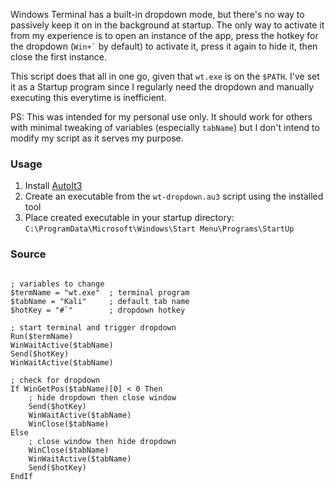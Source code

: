 Windows Terminal has a built-in dropdown mode, but there's no way to passively keep it on in the background at startup. The only way to activate it from my experience is to open an instance of the app, press the hotkey for the dropdown (<code>Win+`</code> by default) to activate it, press it again to hide it, then close the first instance.

This script does that all in one go, given that `wt.exe` is on the `$PATH`. I've set it as a Startup program since I regularly need the dropdown and manually executing this everytime is inefficient.

PS: This was intended for my personal use only. It should work for others with minimal tweaking of variables (especially `tabName`) but I don't intend to modify my script as it serves my purpose.

### Usage

1. Install [AutoIt3](https://www.autoitscript.com/site/autoit/downloads/)
2. Create an executable from the `wt-dropdown.au3` script using the installed tool
3. Place created executable in your startup directory: `C:\ProgramData\Microsoft\Windows\Start Menu\Programs\StartUp`

### Source

<pre><code class="lang-autoit line-numbers">
; variables to change
$termName = "wt.exe"  ; terminal program
$tabName = "Kali"     ; default tab name
$hotKey = "#`"        ; dropdown hotkey

; start terminal and trigger dropdown
Run($termName)
WinWaitActive($tabName)
Send($hotKey)
WinWaitActive($tabName)

; check for dropdown
If WinGetPos($tabName)[0] < 0 Then
	; hide dropdown then close window
	Send($hotKey)
	WinWaitActive($tabName)
	WinClose($tabName)
Else
	; close window then hide dropdown
	WinClose($tabName)
	WinWaitActive($tabName)
	Send($hotKey)
EndIf
</pre></code>
